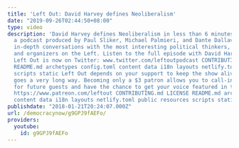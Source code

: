 ```yaml
---
title: 'Left Out: David Harvey defines Neoliberalism'
date: "2019-09-26T02:44:50+08:00"
type: video
description: 'David Harvey defines Neoliberalism in less than 6 minutes. Left Out,
  a podcast produced by Paul Sliker, Michael Palmieri, and Dante Dallavalle, creates
  in-depth conversations with the most interesting political thinkers, heterodox economists,
  and organizers on the Left. Listen to the full episode with David Harvey: https://youtu.be/Tbd1gI9Fh88
  Left Out is now on Twitter: www.twitter.com/leftoutpodcast CONTRIBUTING.md LICENSE
  README.md archetypes config.toml content data i18n layouts netlify.toml public resources
  scripts static Left Out depends on your support to keep the show alive. A little
  goes a very long way. Becoming only a $3 patron allows you to call-in questions
  for future guests and have the chance to get your voice featured in the episode.
  https://www.patreon.com/leftout CONTRIBUTING.md LICENSE README.md archetypes config.toml
  content data i18n layouts netlify.toml public resources scripts static'
publishdate: "2018-01-21T20:24:07.000Z"
url: /democracynow/g9GPJ9fAEFo/
providers:
  youtube:
    id: g9GPJ9fAEFo
---
```

